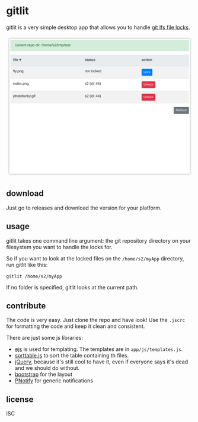 # gitlit

gitlit is a very simple desktop app that allows you to handle [git lfs file locks](https://github.com/git-lfs/git-lfs/wiki/File-Locking).

![gitlit main window](screenshots/main.png)

## download

Just go to releases and download the version for your platform.

## usage

gitlit takes one command line argument: the git repository directory on your filesystem you want to handle the locks for.

So if you want to look at the locked files on the `/home/s2/myApp` directory, run gitlit like this:
```
gitlit /home/s2/myApp
```

If no folder is specified, gitlit looks at the current path.

## contribute

The code is very easy. Just clone the repo and have look!
Use the `.jscrc` for formatting the code and keep it clean and consistent.

There are just some js libraries:
- [ejs](https://ejs.co/) is used for templating. The templates are in `app/js/templates.js`.
- [sorttable.js](http://www.kryogenix.org/code/browser/sorttable/) to sort the table containing th files.
- [jQuery](https://jquery.com/), because it's still cool to have it, even if everyone says it's dead and we should do without.
- [bootstrap](https://getbootstrap.com/) for the layout
- [PNotify](https://github.com/sciactive/pnotify) for generic notifications

## license

ISC
